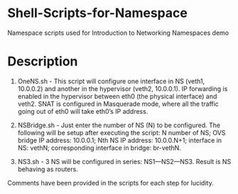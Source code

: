 # Shell-Scripts-for-Namespace
Namespace scripts used for Introduction to Networking Namespaces demo

# Description

1. OneNS.sh - This script will configure one interface in NS (veth1, 10.0.0.2) and another in the hypervisor (veth2, 10.0.0.1). IP forwarding is enabled in the hypervisor between eth0 (the physical interface) and veth2. SNAT is configured in Masquerade mode, where all the traffic going out of eth0 will take eth0’s IP address.

2. NSBridge.sh - Just enter the number of NS (N) to be configured. The following will be setup after executing the script: N number of NS; OVS bridge IP address: 10.0.0.1; Nth NS IP address: 10.0.0.N+1; interface in NS: vethN; corresponding interface in bridge: br-vethN. 

3. NS3.sh - 3 NS will be configured in series: NS1—NS2—NS3. Result is NS behaving as routers.

Comments have been provided in the scripts for each step for lucidity.
